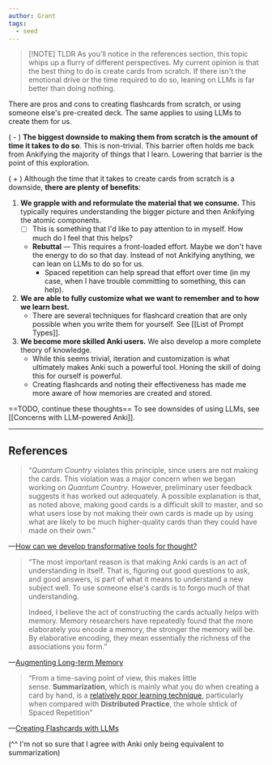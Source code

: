 ```yaml
---
author: Grant
tags:
  - seed
---
```


> [!NOTE] TLDR
As you'll notice in the references section, this topic whips up a flurry of different perspectives. My current opinion is that the best thing to do is create cards from scratch. If there isn't the emotional drive or the time required to do so, leaning on LLMs is far better than doing nothing.

There are pros and cons to creating flashcards from scratch, or using someone else's pre-created deck. The same applies to using LLMs to create them for us.

( - ) **The biggest downside to making them from scratch is the amount of time it takes to do so**. This is non-trivial. This barrier often holds me back from Ankifying the majority of things that I learn. Lowering that barrier is the point of this exploration.  

( + ) Although the time that it takes to create cards from scratch is a downside, **there are plenty of benefits**:

1.  **We grapple with and reformulate the material that we consume.** This typically requires understanding the bigger picture and then Ankifying the atomic components.
	- [ ] This is something that I'd like to pay attention to in myself. How much do I feel that this helps?
	- **Rebuttal** — This requires a front-loaded effort. Maybe we don't have the energy to do so that day. Instead of not Ankifying anything, we can lean on LLMs to do so for us.
		- Spaced repetition can help spread that effort over time (in my case, when I have trouble committing to something, this can help).
2. **We are able to fully customize what we want to remember and to how we learn best.**
	- There are several techniques for flashcard creation that are only possible when you write them for yourself. See [[List of Prompt Types]].
3. **We become more skilled Anki users.** We also develop a more complete theory of knowledge.
	- While this seems trivial, iteration and customization is what ultimately makes Anki such a powerful tool. Honing the skill of doing this for ourself is powerful.
	- Creating flashcards and noting their effectiveness has made me more aware of how memories are created and stored. 

==TODO, continue these thoughts==
To see downsides of using LLMs, see [[Concerns with LLM-powered Anki]].

---
## References

>“_Quantum Country_ violates this principle, since users are not making the cards. This violation was a major concern when we began working on _Quantum Country_. However, preliminary user feedback suggests it has worked out adequately. A possible explanation is that, as noted above, making good cards is a difficult skill to master, and so what users lose by not making their own cards is made up by using what are likely to be much higher-quality cards than they could have made on their own.”

—[How can we develop transformative tools for thought?](https://numinous.productions/ttft/)

>“The most important reason is that making Anki cards is an act of understanding in itself. That is, figuring out good questions to ask, and good answers, is part of what it means to understand a new subject well. To use someone else's cards is to forgo much of that understanding.
>
>Indeed, I believe the act of constructing the cards actually helps with memory. Memory researchers have repeatedly found that the more elaborately you encode a memory, the stronger the memory will be. By elaborative encoding, they mean essentially the richness of the associations you form.”

—[Augmenting Long-term Memory](https://augmentingcognition.com/ltm.html)

>“From a time-saving point of view, this makes little sense. **Summarization**, which is mainly what you do when creating a card by hand, is a [relatively poor learning technique](https://pubmed.ncbi.nlm.nih.gov/26173288/), particularly when compared with **Distributed Practice**, the whole shtick of Spaced Repetition”

—[Creating Flashcards with LLMs](https://www.lesswrong.com/posts/hGhBhLsgNWLCJ3g9b/creating-flashcards-with-llms)

(^^ I'm not so sure that I agree with Anki only being equivalent to summarization)
